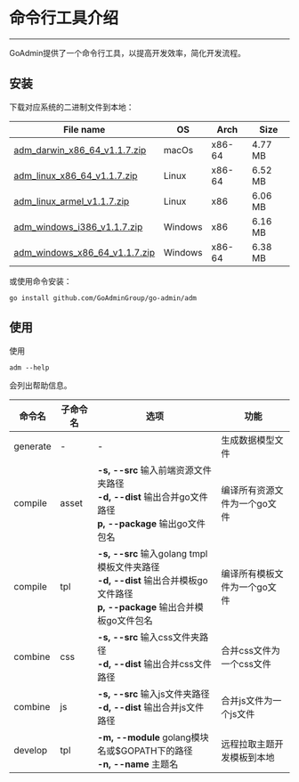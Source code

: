 # 命令行工具介绍
---

GoAdmin提供了一个命令行工具，以提高开发效率，简化开发流程。

## 安装


下载对应系统的二进制文件到本地：

|  File name   | OS  | Arch  | Size  |
|  ----  | ----  | ----  |----  |
| [adm_darwin_x86_64_v1.1.7.zip](http://file.go-admin.cn/go_admin/cli/v1_1_7/adm_darwin_x86_64_v1.1.7.zip)  | macOs | x86-64 | 4.77 MB
| [adm_linux_x86_64_v1.1.7.zip](http://file.go-admin.cn/go_admin/cli/v1_1_7/adm_linux_x86_64_v1.1.7.zip)  | Linux | x86-64   | 6.52 MB
| [adm_linux_armel_v1.1.7.zip](http://file.go-admin.cn/go_admin/cli/v1_1_7/adm_linux_armel_v1.1.7.zip)  | Linux | x86   | 6.06 MB
| [adm_windows_i386_v1.1.7.zip](http://file.go-admin.cn/go_admin/cli/v1_1_7/adm_windows_i386_v1.1.7.zip)  | Windows | x86  |6.16 MB
| [adm_windows_x86_64_v1.1.7.zip](http://file.go-admin.cn/go_admin/cli/v1_1_7/adm_windows_x86_64_v1.1.7.zip)  | Windows | x86-64   |6.38 MB


或使用命令安装：

```
go install github.com/GoAdminGroup/go-admin/adm
```

## 使用

使用

```
adm --help
```

会列出帮助信息。

|  命令名  |  子命令名   | 选项  | 功能  | 
|  ---- | ---- | ----  | ----  |
| generate  |  - | - | 生成数据模型文件
| compile  | asset| **-s, --src** 输入前端资源文件夹路径<br>**-d, --dist** 输出合并go文件路径<br>**p, --package** 输出go文件包名 | 编译所有资源文件为一个go文件
| compile  | tpl | **-s, --src** 输入golang tmpl模板文件夹路径<br>**-d, --dist** 输出合并模板go文件路径<br>**p, --package** 输出合并模板go文件包名 | 编译所有模板文件为一个go文件
| combine  | css| **-s, --src** 输入css文件夹路径<br>**-d, --dist** 输出合并css文件路径 | 合并css文件为一个css文件
| combine  | js | **-s, --src** 输入js文件夹路径<br>**-d, --dist** 输出合并js文件路径 | 合并js文件为一个js文件
| develop  | tpl | **-m, --module** golang模块名或$GOPATH下的路径<br>**-n, --name** 主题名 | 远程拉取主题开发模板到本地
